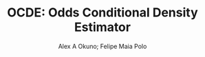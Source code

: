 ---
paperId: 34
author: Alex A Okuno; Felipe Maia Polo
publicationauthor: Maia Polo, F. et al.
title: "OCDE: Odds Conditional Density Estimator"
pdf: paper_34.pdf
poster: poster_34.png
pitch: https://slideslive.com/38962880/ocde-odds-conditional-density-estimator?ref=account-folder-87716-folders
type: Oral
topic: Learning Theory
category: Extended Abstract
link: https://research.latinxinai.org/papers/icml/2021/pdf/paper_34.pdf
conference: icml
year: 2021
tags: icml-2021
location: Virtual
---